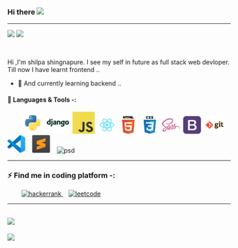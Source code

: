 ### Hi there <img src="https://raw.githubusercontent.com/MartinHeinz/MartinHeinz/master/wave.gif" width="30px">
<hr>
<p>
  <img src="https://raw.githubusercontent.com/jayehernandez/jayehernandez/3f5402efef9a0ae89211a6e04609558e862ca616/readme/twitter-fill.svg">
   <img src="https://raw.githubusercontent.com/jayehernandez/jayehernandez/3f5402efef9a0ae89211a6e04609558e862ca616/readme/linkedin-fill.svg">
 
</p>

<br>
<!--
- 🔭 I’m currently working on ...
- 🌱 I’m currently learning ...
- 👯 I’m looking to collaborate on ...
- 🤔 I’m looking for help with ...
- 💬 Ask me about ...
- 📫 How to reach me: ...
- 😄 Pronouns: ...
- ⚡ Fun fact: ...
-->

 Hi ,I'm shilpa shingnapure. I see my self in future as full stack web devloper. Till now I have learnt frontend ..
 - 🌱 And currently learning backend ..

  #### 🧰 Languages & Tools -:
 <div align="left">
    <p>
      &nbsp;&nbsp;&nbsp;&nbsp;&nbsp;&nbsp;&nbsp;
      <img src="https://raw.githubusercontent.com/github/explore/80688e429a7d4ef2fca1e82350fe8e3517d3494d/topics/python/python.png" alt="Python" height="50">&nbsp;
      <img src="https://raw.githubusercontent.com/github/explore/80688e429a7d4ef2fca1e82350fe8e3517d3494d/topics/django/django.png" alt="django" height="50">&nbsp;
      <img src="https://raw.githubusercontent.com/github/explore/80688e429a7d4ef2fca1e82350fe8e3517d3494d/topics/javascript/javascript.png" alt="javascript" height="50">&nbsp;
      <img src="https://raw.githubusercontent.com/github/explore/80688e429a7d4ef2fca1e82350fe8e3517d3494d/topics/react/react.png" alt="react" height="40">&nbsp;
      <img src="https://raw.githubusercontent.com/github/explore/80688e429a7d4ef2fca1e82350fe8e3517d3494d/topics/html/html.png" alt="html5" height="40">&nbsp;
      <img src="https://raw.githubusercontent.com/github/explore/80688e429a7d4ef2fca1e82350fe8e3517d3494d/topics/css/css.png" alt="css3" height="40">&nbsp;
      <img src="https://raw.githubusercontent.com/github/explore/80688e429a7d4ef2fca1e82350fe8e3517d3494d/topics/sass/sass.png" alt="sass" height="40">&nbsp;
      <img src="https://raw.githubusercontent.com/github/explore/80688e429a7d4ef2fca1e82350fe8e3517d3494d/topics/bootstrap/bootstrap.png" alt="bootstrap" height="40">
     &nbsp;
      <img src="https://raw.githubusercontent.com/github/explore/80688e429a7d4ef2fca1e82350fe8e3517d3494d/topics/git/git.png" alt="git" height="40">&nbsp;&nbsp;&nbsp;
      <img src="https://raw.githubusercontent.com/github/explore/80688e429a7d4ef2fca1e82350fe8e3517d3494d/topics/visual-studio-code/visual-studio-code.png" alt="visual-studio-code" height="40">&nbsp;&nbsp;&nbsp;
      <img src="https://raw.githubusercontent.com/github/explore/80688e429a7d4ef2fca1e82350fe8e3517d3494d/topics/sublime-text/sublime-text.png" alt="sublime-text" height="40">&nbsp;&nbsp;&nbsp;
      <img src="https://img.shields.io/badge/Adobe-Photoshop-31A8FF?style=for-the-badge&logo=Adobe-Photoshop&labelColor=0a446b&logoWidth=15" alt="psd" height="20">&nbsp;
    </p>
 </div>
 <hr>

 ### ⚡ Find me in coding platform -:

 <p align="left">
    &nbsp;&nbsp;&nbsp;&nbsp;&nbsp;&nbsp;&nbsp;
    <a href="https://www.hackerrank.com/shingnapureshil1">
      <img src = "https://img.shields.io/badge/-Hackerrank-2EC866?style=for-the-badge&logo=HackerRank&logoColor=white" alt="hackerrank" height="30" style="margin:">
    </a>&nbsp;&nbsp;
    <a href="https://leetcode.com/shingnapure_shilpa17/">
      <img src = "https://img.shields.io/badge/-LeetCode-FFA116?style=for-the-badge&logo=LeetCode&logoColor=black" alt="leetcode" height="30">
    </a>
</p>
<hr>
<br>
<div>
  <img src="https://github-readme-stats.vercel.app/api/top-langs/?username=shilpashingnapure&layout=compact"><br/><br/>
  <img src="https://github-readme-stats.vercel.app/api?username=shilpashingnapure&show_icons=true&theme=radical">
</div>

